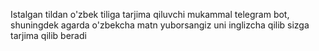 Istalgan tildan o'zbek tiliga tarjima qiluvchi mukammal telegram bot, shuningdek agarda o'zbekcha matn yuborsangiz uni inglizcha qilib sizga tarjima qilib beradi
